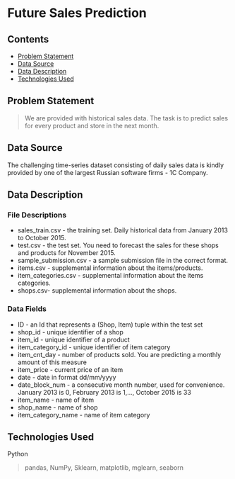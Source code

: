 # Future Sales Prediction

## Contents
* [Problem Statement](#problem-statement)
* [Data Source](#data-source)
* [Data Description](#data-description)
* [Technologies Used](#technologies-used)

## Problem Statement
> We are provided with historical sales data. The task is to predict sales for every product and store in the next month.

## Data Source
The challenging time-series dataset consisting of daily sales data is kindly provided by one of the largest Russian software firms - 1C Company.

## Data Description
### File Descriptions
* sales_train.csv - the training set. Daily historical data from January 2013 to October 2015.
* test.csv - the test set. You need to forecast the sales for these shops and products for November 2015.
* sample_submission.csv - a sample submission file in the correct format.
* items.csv - supplemental information about the items/products.
* item_categories.csv  - supplemental information about the items categories.
* shops.csv- supplemental information about the shops.

### Data Fields
* ID - an Id that represents a (Shop, Item) tuple within the test set
* shop_id - unique identifier of a shop
* item_id - unique identifier of a product
* item_category_id - unique identifier of item category
* item_cnt_day - number of products sold. You are predicting a monthly amount of this measure
* item_price - current price of an item
* date - date in format dd/mm/yyyy
* date_block_num - a consecutive month number, used for convenience. January 2013 is 0, February 2013 is 1,..., October 2015 is 33
* item_name - name of item
* shop_name - name of shop
* item_category_name - name of item category

## Technologies Used
Python
> pandas, NumPy, Sklearn, matplotlib, mglearn, seaborn 
